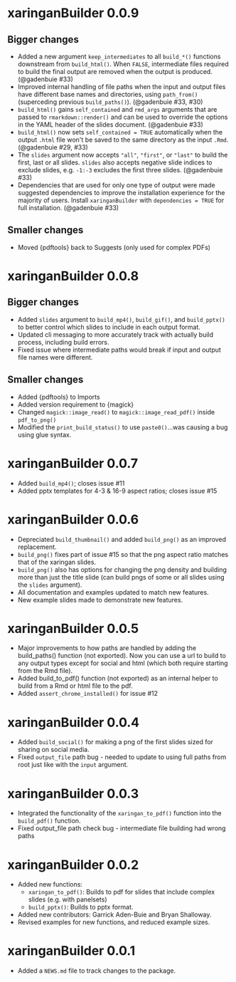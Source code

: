# xaringanBuilder 0.0.9

## Bigger changes

* Added a new argument `keep_intermediates` to all `build_*()` functions downstream from `build_html()`. When `FALSE`, intermediate files required to build the final output are removed when the output is produced. (@gadenbuie #33)
* Improved internal handling of file paths when the input and output files have different base names and directories, using `path_from()` (superceding previous `build_paths()`). (@gadenbuie #33, #30)
* `build_html()` gains `self_contained` and `rmd_args` arguments that are passed to `rmarkdown::render()` and can be used to override the options in the YAML header of the slides document. (@gadenbuie #33)
* `build_html()` now sets `self_contained = TRUE` automatically when the output `.html` file won't be saved to the same directory as the input `.Rmd`. (@gadenbuie #29, #33)
* The `slides` argument now accepts `"all"`, `"first"`, or `"last"` to build the first, last or all slides. `slides` also accepts negative slide indices to exclude slides, e.g. `-1:-3` excludes the first three slides. (@gadenbuie #33)
* Dependencies that are used for only one type of output were made suggested dependencies to improve the installation experience for the majority of users. Install `xaringanBuilder` with `dependencies = TRUE` for full installation. (@gadenbuie #33)

## Smaller changes

* Moved {pdftools} back to Suggests (only used for complex PDFs)

# xaringanBuilder 0.0.8

## Bigger changes

* Added `slides` argument to `build_mp4()`, `build_gif()`, and `build_pptx()` to better control which slides to include in each output format.
* Updated cli messaging to more accurately track with actually build process, including build errors.
* Fixed issue where intermediate paths would break if input and output file names were different.

## Smaller changes

* Added {pdftools} to Imports
* Added version requirement to {magick}
* Changed `magick::image_read()` to `magick::image_read_pdf()` inside `pdf_to_png()`
* Modified the `print_build_status()` to use `paste0()`...was causing a bug using glue syntax.

# xaringanBuilder 0.0.7

* Added `build_mp4()`; closes issue #11
* Added pptx templates for 4-3 & 16-9 aspect ratios; closes issue #15

# xaringanBuilder 0.0.6

* Depreciated `build_thumbnail()` and added `build_png()` as an improved replacement.
* `build_png()` fixes part of issue #15 so that the png aspect ratio matches that of the xaringan slides.
* `build_png()` also has options for changing the png density and building more than just the title slide (can build pngs of some or all slides using the `slides` argument).
* All documentation and examples updated to match new features.
* New example slides made to demonstrate new features.

# xaringanBuilder 0.0.5

* Major improvements to how paths are handled by adding the build_paths() function (not exported). Now you can use a url to build to any output types except for social and html (which both require starting from the Rmd file).
* Added build_to_pdf() function (not exported) as an internal helper to build from a Rmd or html file to the pdf.
* Added `assert_chrome_installed()` for issue #12

# xaringanBuilder 0.0.4

* Added `build_social()` for making a png of the first slides sized for sharing on social media.
* Fixed `output_file` path bug - needed to update to using full paths from root just like with the `input` argument.

# xaringanBuilder 0.0.3

* Integrated the functionality of the `xaringan_to_pdf()` function into the `build_pdf()` function.
* Fixed output_file path check bug - intermediate file building had wrong paths

# xaringanBuilder 0.0.2

* Added new functions:
  - `xaringan_to_pdf()`: Builds to pdf for slides that include complex slides (e.g. with panelsets)
  - `build_pptx()`: Builds to pptx format.
* Added new contributors: Garrick Aden-Buie and Bryan Shalloway.
* Revised examples for new functions, and reduced example sizes.

# xaringanBuilder 0.0.1

* Added a `NEWS.md` file to track changes to the package.
